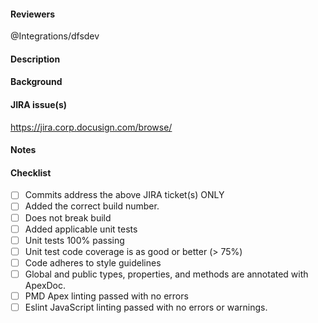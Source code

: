 #### Reviewers
@Integrations/dfsdev

#### Description

#### Background

#### JIRA issue(s)
https://jira.corp.docusign.com/browse/<FILL-IN>

#### Notes

#### Checklist
- [ ] Commits address the above JIRA ticket(s) ONLY
- [ ] Added the correct build number.
- [ ] Does not break build
- [ ] Added applicable unit tests
- [ ] Unit tests 100% passing
- [ ] Unit test code coverage is as good or better (> 75%)
- [ ] Code adheres to style guidelines
- [ ] Global and public types, properties, and methods are annotated with ApexDoc.
- [ ] PMD Apex linting passed with no errors
- [ ] Eslint JavaScript linting passed with no errors or warnings.
